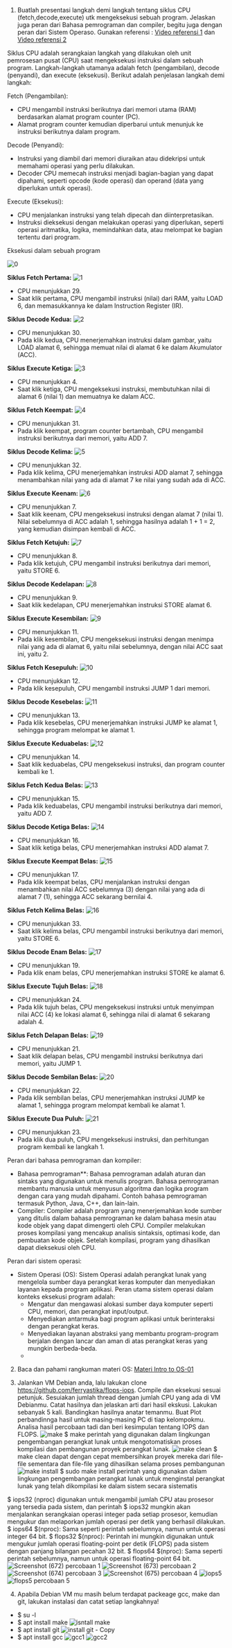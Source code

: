 1. Buatlah presentasi langkah demi langkah tentang siklus CPU (fetch,decode,execute) utk mengeksekusi sebuah program. Jelaskan juga peran dari Bahasa pemrograman dan compiler, begitu juga dengan peran dari Sistem Operaso. Gunakan referensi : [Video referensi 1](https://www.youtube.com/watch?v=Z5JC9Ve1sfI) dan [Video referensi 2](https://www.youtube.com/watch?v=jFDMZpkUWCw)

 Siklus CPU adalah serangkaian langkah yang dilakukan oleh unit pemrosesan pusat (CPU) saat mengeksekusi instruksi dalam sebuah program. Langkah-langkah utamanya adalah fetch (pengambilan), decode (penyandi), dan execute (eksekusi). Berikut adalah penjelasan langkah demi langkah:

Fetch (Pengambilan):
   - CPU mengambil instruksi berikutnya dari memori utama (RAM) berdasarkan alamat program counter (PC).
   - Alamat program counter kemudian diperbarui untuk menunjuk ke instruksi berikutnya dalam program.

Decode (Penyandi):
   - Instruksi yang diambil dari memori diuraikan atau didekripsi untuk memahami operasi yang perlu dilakukan.
   - Decoder CPU memecah instruksi menjadi bagian-bagian yang dapat dipahami, seperti opcode (kode operasi) dan operand (data yang diperlukan untuk operasi).

Execute (Eksekusi):
   - CPU menjalankan instruksi yang telah dipecah dan diinterpretasikan.
   - Instruksi dieksekusi dengan melakukan operasi yang diperlukan, seperti operasi aritmatika, logika, memindahkan data, atau melompat ke bagian tertentu dari program.

Eksekusi dalam sebuah program

![0](https://github.com/r4mmar/Sys0P24-3123521004/assets/160557580/dbc142b6-70ba-477d-9443-e43730f938be)

**Siklus Fetch Pertama:**
![1](https://github.com/r4mmar/Sys0P24-3123521004/assets/160557580/a23d38d3-9cad-4c4b-9232-bed8c1507b2b)
- CPU menunjukkan 29.
- Saat klik pertama, CPU mengambil instruksi (nilai) dari RAM, yaitu LOAD 6, dan memasukkannya ke dalam Instruction Register (IR).

**Siklus Decode Kedua:**
![2](https://github.com/r4mmar/Sys0P24-3123521004/assets/160557580/8912a6ed-d4a1-4f9c-9233-8361e74686a7)
- CPU menunjukkan 30.
- Pada klik kedua, CPU menerjemahkan instruksi dalam gambar, yaitu LOAD alamat 6, sehingga memuat nilai di alamat 6 ke dalam Akumulator (ACC).

**Siklus Execute Ketiga:**
![3](https://github.com/r4mmar/Sys0P24-3123521004/assets/160557580/947e0f9b-3156-477f-80cf-9f970d8000f7)
- CPU menunjukkan 4.
- Saat klik ketiga, CPU mengeksekusi instruksi, membutuhkan nilai di alamat 6 (nilai 1) dan memuatnya ke dalam ACC.

**Siklus Fetch Keempat:**
![4](https://github.com/r4mmar/Sys0P24-3123521004/assets/160557580/3c4bb057-327c-4f16-a743-0b4405ecfe4d)
- CPU menunjukkan 31.
- Pada klik keempat, program counter bertambah, CPU mengambil instruksi berikutnya dari memori, yaitu ADD 7.

**Siklus Decode Kelima:**
![5](https://github.com/r4mmar/Sys0P24-3123521004/assets/160557580/3da03f6d-3bd1-4c27-b121-2c00dd411670)
- CPU menunjukkan 32.
- Pada klik kelima, CPU menerjemahkan instruksi ADD alamat 7, sehingga menambahkan nilai yang ada di alamat 7 ke nilai yang sudah ada di ACC.

**Siklus Execute Keenam:**
![6](https://github.com/r4mmar/Sys0P24-3123521004/assets/160557580/78d46c99-93ff-4d53-a3f7-149c449af6cc)
- CPU menunjukkan 7.
- Saat klik keenam, CPU mengeksekusi instruksi dengan alamat 7 (nilai 1). Nilai sebelumnya di ACC adalah 1, sehingga hasilnya adalah 1 + 1 = 2, yang kemudian disimpan kembali di ACC.

**Siklus Fetch Ketujuh:**
![7](https://github.com/r4mmar/Sys0P24-3123521004/assets/160557580/026fb6f6-b91b-4e72-9d4e-3ae326cd1907)
- CPU menunjukkan 8.
- Pada klik ketujuh, CPU mengambil instruksi berikutnya dari memori, yaitu STORE 6.

**Siklus Decode Kedelapan:**
![8](https://github.com/r4mmar/Sys0P24-3123521004/assets/160557580/e70769cc-12d7-49ea-bf80-88e39edee90a)
- CPU menunjukkan 9.
- Saat klik kedelapan, CPU menerjemahkan instruksi STORE alamat 6.

**Siklus Execute Kesembilan:**
![9](https://github.com/r4mmar/Sys0P24-3123521004/assets/160557580/2f259af7-a1d5-4d71-98c3-12a5b189840d)
- CPU menunjukkan 11.
- Pada klik kesembilan, CPU mengeksekusi instruksi dengan menimpa nilai yang ada di alamat 6, yaitu nilai sebelumnya, dengan nilai ACC saat ini, yaitu 2.

**Siklus Fetch Kesepuluh:**
![10](https://github.com/r4mmar/Sys0P24-3123521004/assets/160557580/081d0049-b9d3-4d40-9d25-e4bc8fb0efff)
- CPU menunjukkan 12.
- Pada klik kesepuluh, CPU mengambil instruksi JUMP 1 dari memori.

**Siklus Decode Kesebelas:**
![11](https://github.com/r4mmar/Sys0P24-3123521004/assets/160557580/5f11a2b7-7def-4a7d-baee-7984e530f4b0)
- CPU menunjukkan 13.
- Pada klik kesebelas, CPU menerjemahkan instruksi JUMP ke alamat 1, sehingga program melompat ke alamat 1.

**Siklus Execute Keduabelas:**
![12](https://github.com/r4mmar/Sys0P24-3123521004/assets/160557580/ccc3ffaa-ec4f-4f06-8e47-f6354741ba46)
- CPU menunjukkan 14.
- Saat klik keduabelas, CPU mengeksekusi instruksi, dan program counter kembali ke 1.

**Siklus Fetch Kedua Belas:**
![13](https://github.com/r4mmar/Sys0P24-3123521004/assets/160557580/816606bf-d29f-4073-820c-adce67ee81f7)
- CPU menunjukkan 15.
- Pada klik keduabelas, CPU mengambil instruksi berikutnya dari memori, yaitu ADD 7.

**Siklus Decode Ketiga Belas:**
![14](https://github.com/r4mmar/Sys0P24-3123521004/assets/160557580/2f18dfb9-56e6-42a5-b1a5-a09fafd0f954)
- CPU menunjukkan 16.
- Saat klik ketiga belas, CPU menerjemahkan instruksi ADD alamat 7.

**Siklus Execute Keempat Belas:**
![15](https://github.com/r4mmar/Sys0P24-3123521004/assets/160557580/6eb41ab2-429b-41d9-9d3c-703f80551cfc)
- CPU menunjukkan 17.
- Pada klik keempat belas, CPU menjalankan instruksi dengan menambahkan nilai ACC sebelumnya (3) dengan nilai yang ada di alamat 7 (1), sehingga ACC sekarang bernilai 4.

**Siklus Fetch Kelima Belas:**
![16](https://github.com/r4mmar/Sys0P24-3123521004/assets/160557580/01fc0c61-309d-40ee-b004-b4a5525fa275)
- CPU menunjukkan 33.
- Saat klik kelima belas, CPU mengambil instruksi berikutnya dari memori, yaitu STORE 6.

**Siklus Decode Enam Belas:**
![17](https://github.com/r4mmar/Sys0P24-3123521004/assets/160557580/c331a0e9-b364-47ad-b440-ac178e43bb12)
- CPU menunjukkan 19.
- Pada klik enam belas, CPU menerjemahkan instruksi STORE ke alamat 6.

**Siklus Execute Tujuh Belas:**
![18](https://github.com/r4mmar/Sys0P24-3123521004/assets/160557580/a8282a6a-75c5-45ca-bea9-0048219f2bcf)
- CPU menunjukkan 24.
- Pada klik tujuh belas, CPU mengeksekusi instruksi untuk menyimpan nilai ACC (4) ke lokasi alamat 6, sehingga nilai di alamat 6 sekarang adalah 4.

**Siklus Fetch Delapan Belas:**
![19](https://github.com/r4mmar/Sys0P24-3123521004/assets/160557580/011d91ac-3d15-4e42-a90c-91076d1f0057)
- CPU menunjukkan 21.
- Saat klik delapan belas, CPU mengambil instruksi berikutnya dari memori, yaitu JUMP 1.

**Siklus Decode Sembilan Belas:**
![20](https://github.com/r4mmar/Sys0P24-3123521004/assets/160557580/de746482-b3bb-464f-87fb-0e373f626871)
- CPU menunjukkan 22.
- Pada klik sembilan belas, CPU menerjemahkan instruksi JUMP ke alamat 1, sehingga program melompat kembali ke alamat 1.

**Siklus Execute Dua Puluh:**
![21](https://github.com/r4mmar/Sys0P24-3123521004/assets/160557580/23692bb7-f9e6-4aad-9011-40bdfc0a466b)
- CPU menunjukkan 23.
- Pada klik dua puluh, CPU mengeksekusi instruksi, dan perhitungan program kembali ke langkah 1.


Peran dari bahasa pemrograman dan kompiler:
- Bahasa pemrograman**: Bahasa pemrograman adalah aturan dan sintaks yang digunakan untuk menulis program. Bahasa pemrograman membantu manusia untuk menyusun algoritma dan logika program dengan cara yang mudah dipahami. Contoh bahasa pemrograman termasuk Python, Java, C++, dan lain-lain.
- Compiler: Compiler adalah program yang menerjemahkan kode sumber yang ditulis dalam bahasa pemrograman ke dalam bahasa mesin atau kode objek yang dapat dimengerti oleh CPU. Compiler melakukan proses kompilasi yang mencakup analisis sintaksis, optimasi kode, dan pembuatan kode objek. Setelah kompilasi, program yang dihasilkan dapat dieksekusi oleh CPU.

Peran dari sistem operasi:
- Sistem Operasi (OS): Sistem Operasi adalah perangkat lunak yang mengelola sumber daya perangkat keras komputer dan menyediakan layanan kepada program aplikasi. Peran utama sistem operasi dalam konteks eksekusi program adalah:
  - Mengatur dan mengawasi alokasi sumber daya komputer seperti CPU, memori, dan perangkat input/output.
  - Menyediakan antarmuka bagi program aplikasi untuk berinteraksi dengan perangkat keras.
  - Menyediakan layanan abstraksi yang membantu program-program berjalan dengan lancar dan aman di atas perangkat keras yang mungkin berbeda-beda.
  - 
2. Baca dan pahami rangkuman materi OS: [Materi Intro to OS-01](https://github.com/ferryastika/OS-01)

3. Jalankan VM Debian anda, lalu lakukan clone https://github.com/ferryastika/flops-iops. Compile dan eksekusi sesuai petunjuk. Sesuiakan jumlah thread dengan jumlah CPU yang ada di VM Debianmu. Catat hasilnya dan jelaskan arti dari hasil ekskusi. Lakukan sebanyak 5 kali. Bandingkan hasilnya anatar temanmu. Buat Plot perbandinnga hasil untuk masing-masing PC di tiap kelompokmu. Analisa hasil percobaan tadi dan beri kesimpulan tentang IOPS dan FLOPS.
![make](https://github.com/r4mmar/Sys0P24-3123521004/assets/160557580/a2b2d03d-6ba9-48fb-b684-9a4987c79550)
$ make
perintah yang digunakan dalam lingkungan pengembangan perangkat lunak untuk mengotomatiskan proses kompilasi dan pembangunan proyek perangkat lunak.
![make clean](https://github.com/r4mmar/Sys0P24-3123521004/assets/160557580/12f0a79c-2832-49e1-9ef4-d8e6d7077954)
$ make clean
dapat dengan cepat membersihkan proyek mereka dari file-file sementara dan file-file yang dihasilkan selama proses pembangunan
![make install](https://github.com/r4mmar/Sys0P24-3123521004/assets/160557580/b064b156-dcc6-41e1-98fb-fc2a3739f8a1)
$ sudo make install
perintah yang digunakan dalam lingkungan pengembangan perangkat lunak untuk menginstal perangkat lunak yang telah dikompilasi ke dalam sistem secara sistematis

$ iops32 
(nproc) digunakan untuk mengambil jumlah CPU atau prosesor yang tersedia pada sistem, dan perintah $ iops32 mungkin akan menjalankan serangkaian operasi integer pada setiap prosesor, kemudian mengukur dan melaporkan jumlah operasi per detik yang berhasil dilakukan.
$ iops64 $(nproc): Sama seperti perintah sebelumnya, namun untuk operasi integer 64 bit.
$ flops32 $(nproc): Perintah ini mungkin digunakan untuk mengukur jumlah operasi floating-point per detik (FLOPS) pada sistem dengan panjang bilangan pecahan 32 bit.
$ flops64 $(nproc): Sama seperti perintah sebelumnya, namun untuk operasi floating-point 64 bit.
![Screenshot (672)](https://github.com/r4mmar/Sys0P24-3123521004/assets/160557580/25ba961c-e5e5-466b-a748-47df71f1d1d5)
percobaan 1
![Screenshot (673)](https://github.com/r4mmar/Sys0P24-3123521004/assets/160557580/c8429495-142f-4659-b7bd-83c8e4d708d7)
percobaan 2
![Screenshot (674)](https://github.com/r4mmar/Sys0P24-3123521004/assets/160557580/016427ef-ac67-40a7-87e8-9b8516bcc13b)
percobaan 3
![Screenshot (675)](https://github.com/r4mmar/Sys0P24-3123521004/assets/160557580/b81c3044-705b-48f9-ae79-e39e5ee5d88f)
percobaan 4
![iops5](https://github.com/r4mmar/Sys0P24-3123521004/assets/160557580/c4bbc07a-e7d8-4909-8178-a00f22e4ceb1)
![flops5](https://github.com/r4mmar/Sys0P24-3123521004/assets/160557580/c49dca29-0931-4327-926a-e3f5d6bfd0d3)
percobaan 5

4. Apabila Debian VM mu masih belum terdapat packeage gcc, make dan git, lakukan instalasi dan catat setiap langkahnya!
- $ su -l
- $ apt install make
![isntall make](https://github.com/r4mmar/Sys0P24-3123521004/assets/160557580/149fbe6f-ce8c-4b51-a3aa-f290c3e279f7)
- $ apt install git
![install git - Copy](https://github.com/r4mmar/Sys0P24-3123521004/assets/160557580/109c83fd-6255-4d32-93eb-5f05b765d533)
- $ apt install gcc
![gcc1](https://github.com/r4mmar/Sys0P24-3123521004/assets/160557580/98a0dab3-72aa-4c3f-8b4b-900217c01788)
![gcc2](https://github.com/r4mmar/Sys0P24-3123521004/assets/160557580/a89b6f4b-e37d-4ee1-a4a3-11c22107e649)
